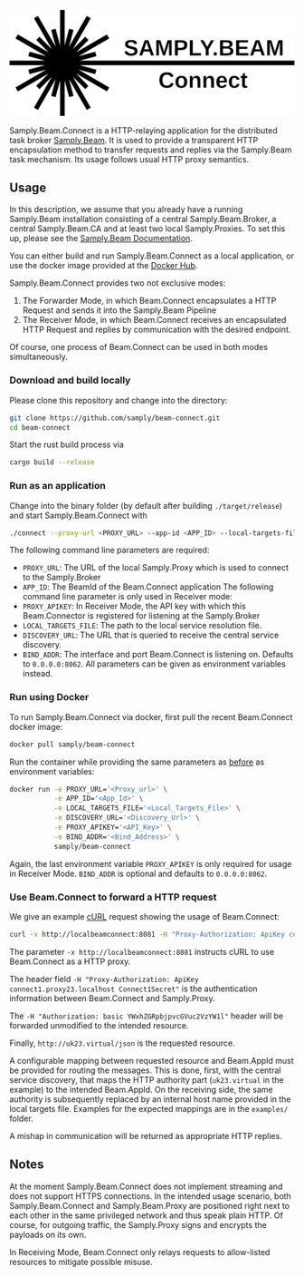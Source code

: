 ![Logo](./doc/Logo.svg) <!-- TODO: New Logo -->

Samply.Beam.Connect is a HTTP-relaying application for the distributed task broker [Samply.Beam](https://github.com/samply/beam). It is used to provide a transparent HTTP encapsulation method to transfer requests and replies via the Samply.Beam task mechanism. Its usage follows usual HTTP proxy semantics.

## Usage
In this description, we assume that you already have a running Samply.Beam
installation consisting of a central Samply.Beam.Broker, a central
Samply.Beam.CA and at least two local Samply.Proxies. To set this up, please see
the [Samply.Beam Documentation](https://github.com/samply/beam/blob/main/README.md).

You can either build and run Samply.Beam.Connect as a local application, or use
the docker image provided at the [Docker Hub](https://hub.docker.com/r/samply/beam-connect).

Samply.Beam.Connect provides two not exclusive modes:
 1. The Forwarder Mode, in which Beam.Connect encapsulates a HTTP Request and
    sends it into the Samply.Beam Pipeline
 2. The Receiver Mode, in which Beam.Connect receives an encapsulated HTTP
    Request and replies by communication with the desired endpoint.

Of course, one process of Beam.Connect can be used in both modes simultaneously.

### Download and build locally
Please clone this repository and change into the directory:
```bash
git clone https://github.com/samply/beam-connect.git
cd beam-connect
```
Start the rust build process via
```bash
cargo build --release
```
### Run as an application
Change into the binary folder (by default after building `./target/release`) and start
Samply.Beam.Connect with
```bash
./connect --proxy-url <PROXY_URL> --app-id <APP_ID> --local-targets-file <LOCAL_TARGETS_FILE> --discovery-url <DISCOVERY_URL> (--proxy-apikey <PROXY_APIKEY>) (--bind-addr 0.0.0.0:8062)
```
The following command line parameters are required:
 * `PROXY_URL`: The URL of the local Samply.Proxy which is used to connect to the Samply.Broker
 * `APP_ID`: The BeamId of the Beam.Connect application The following command line parameter is only used in Receiver mode:
 * `PROXY_APIKEY`: In Receiver Mode, the API key with which this Beam.Connector is registered for listening at the Samply.Broker
 * `LOCAL_TARGETS_FILE`: The path to the local service resolution file.
 * `DISCOVERY_URL`: The URL that is queried to receive the central service discovery.
 * `BIND_ADDR`: The interface and port Beam.Connect is listening on. Defaults to `0.0.0.0:8062`.
All parameters can be given as environment variables instead.


### Run using Docker
To run Samply.Beam.Connect via docker, first pull the recent Beam.Connect docker image:
```bash
docker pull samply/beam-connect
```
Run the container while providing the same parameters as
[before](#run-as-an-application) as environment variables:
```bash
docker run -e PROXY_URL='<Proxy_url>' \
           -e APP_ID='<App_Id>' \
           -e LOCAL_TARGETS_FILE='<Local_Targets_File>' \
           -e DISCOVERY_URL='<Discovery_Url>' \
           -e PROXY_APIKEY='<API_Key>' \
           -e BIND_ADDR='<Bind_Address>' \
           samply/beam-connect
```
Again, the last environment variable `PROXY_APIKEY` is only required for usage
in Receiver Mode. `BIND_ADDR` is optional and defaults to `0.0.0.0:8062`.

### Use Beam.Connect to forward a HTTP request
We give an example [cURL](https://curl.se/) request showing the usage of
Beam.Connect:
```bash
curl -x http://localbeamconnect:8081 -H "Proxy-Authorization: ApiKey connect1.proxy23.localhost Connect1Secret" -H "Authorization: basic YWxhZGRpbjpvcGVuc2VzYW1l" http://uk23.virtual/json
```

The parameter `-x http://localbeamconnect:8081` instructs cURL to use
Beam.Connect as a HTTP proxy.

The header field `-H "Proxy-Authorization: ApiKey
connect1.proxy23.localhost Connect1Secret"` is the authentication information
between Beam.Connect and Samply.Proxy.

The `-H "Authorization: basic
YWxhZGRpbjpvcGVuc2VzYW1l"` header will be forwarded unmodified to the intended
resource.

Finally, `http://uk23.virtual/json` is the requested resource.

A configurable mapping between requested resource and Beam.AppId must be
provided for routing the messages. This is done, first, with the central service
discovery, that maps the HTTP authority part (`uk23.virtual` in the example) to
the intended Beam.AppId. On the receiving side, the same authority is
subsequently replaced by an internal host name provided in the local targets file.
Examples for the expected mappings are in the `examples/` folder.

A mishap in communication will be returned as appropriate HTTP replies.


## Notes
At the moment Samply.Beam.Connect does not implement streaming and does not support HTTPS connections. In the intended usage scenario, both Samply.Beam.Connect and Samply.Beam.Proxy are positioned right next to each other in the same privileged network and thus speak plain HTTP. Of course, for outgoing traffic, the Samply.Proxy signs and encrypts the payloads on its own.

In Receiving Mode, Beam.Connect only relays requests to allow-listed resources to mitigate possible misuse.
